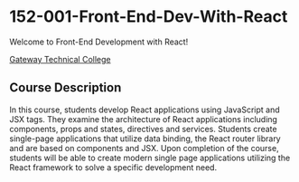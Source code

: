 # 152-001-Front-End-Dev-With-React
Welcome to Front-End Development with React!

[Gateway Technical College](http://gtc.edu)

## Course Description
In this course, students develop React applications using JavaScript and JSX tags. They examine the
architecture of React applications including components, props and states, directives and services.
Students create single-page applications that utilize data binding, the React router library and are
based on components and JSX. Upon completion of the course, students will be able to create modern
single page applications utilizing the React framework to solve a specific development need.
